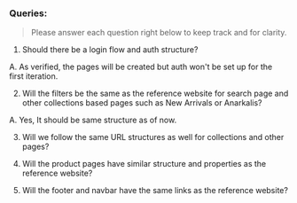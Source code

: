 ### Queries:

> Please answer each question right below to keep track and for clarity.

1. Should there be a login flow and auth structure?

A. As verified, the pages will be created but auth won't be set up for the first iteration.

2. Will the filters be the same as the reference website for search page and other collections based pages such as New Arrivals or Anarkalis?

A. Yes, It should be same structure as of now.

3. Will we follow the same URL structures as well for collections and other pages?

4. Will the product pages have similar structure and properties as the reference website?

5. Will the footer and navbar have the same links as the reference website?
